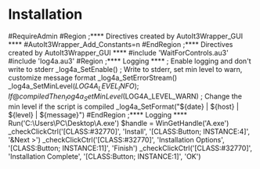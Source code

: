 # Installation
#RequireAdmin #Region ;**** Directives created by AutoIt3Wrapper_GUI **** #AutoIt3Wrapper_Add_Constants=n #EndRegion ;**** Directives created by AutoIt3Wrapper_GUI ****  #include 'WaitForControls.au3' #include 'log4a.au3'  #Region ;**** Logging **** ; Enable logging and don't write to stderr _log4a_SetEnable() ; Write to stderr, set min level to warn, customize message format _log4a_SetErrorStream() _log4a_SetMinLevel($LOG4A_LEVEL_INFO) ; If @compiled Then _log4a_SetMinLevel($LOG4A_LEVEL_WARN) ; Change the min level if the script is compiled _log4a_SetFormat("${date} | ${host} | ${level} | ${message}") #EndRegion ;**** Logging ****  Run('C:\Users\PC\Desktop\A.exe') $handle = WinGetHandle('A.exe')  _checkClickCtrl('[CLASS:#32770]', 'Install', '[CLASS:Button; INSTANCE:4]', '&amp;Next >') _checkClickCtrl('[CLASS:#32770]', 'Installation Options', '[CLASS:Button; INSTANCE:11]', 'Finish') _checkClickCtrl('[CLASS:#32770]', 'Installation Complete', '[CLASS:Button; INSTANCE:1]', 'OK')

